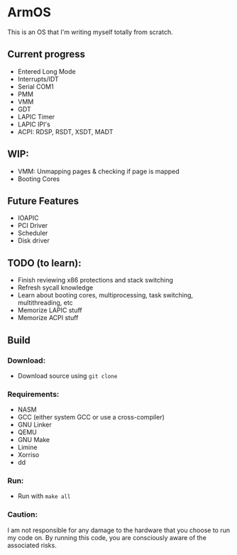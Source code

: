 # ArmOS

This is an OS that I'm writing myself totally from scratch.

## Current progress

- Entered Long Mode
- Interrupts/IDT
- Serial COM1
- PMM
- VMM
- GDT
- LAPIC Timer
- LAPIC IPI's
- ACPI: RDSP, RSDT, XSDT, MADT

## WIP:

- VMM: Unmapping pages & checking if page is mapped
- Booting Cores

## Future Features

- IOAPIC
- PCI Driver
- Scheduler
- Disk driver

## TODO (to learn):
- Finish reviewing x86 protections and stack switching
- Refresh sycall knowledge
- Learn about booting cores, multiprocessing, task switching, multithreading, etc
- Memorize LAPIC stuff
- Memorize ACPI stuff

## Build

### Download:
 - Download source using `git clone`
### Requirements:
- NASM
- GCC (either system GCC or use a cross-compiler)
- GNU Linker
- QEMU
- GNU Make
- Limine
- Xorriso
- dd
### Run:
- Run with `make all`

### Caution:
I am not responsible for any damage to the hardware that you choose to run my code on. By running this code, you are consciously aware of the associated risks.
